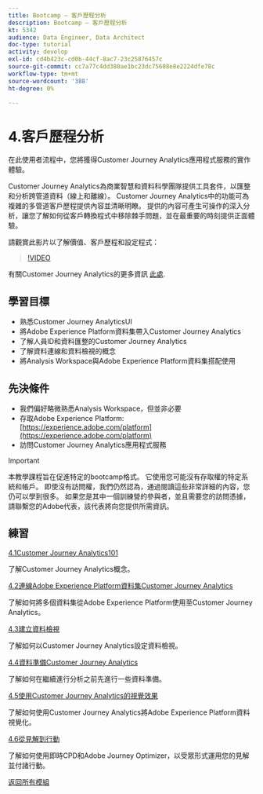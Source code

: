```yaml
---
title: Bootcamp — 客戶歷程分析
description: Bootcamp — 客戶歷程分析
kt: 5342
audience: Data Engineer, Data Architect
doc-type: tutorial
activity: develop
exl-id: cd4b423c-cd0b-44cf-8ac7-23c25876457c
source-git-commit: cc7a77c4dd380ae1bc23dc75608e8e2224dfe78c
workflow-type: tm+mt
source-wordcount: '388'
ht-degree: 0%

---
```


# 4.客戶歷程分析

在此使用者流程中，您將獲得Customer Journey Analytics應用程式服務的實作體驗。

Customer Journey Analytics為商業智慧和資料科學團隊提供工具套件，以匯整和分析跨管道資料（線上和離線）。 Customer Journey Analytics中的功能可為複雜的多管道客戶歷程提供內容並清晰明瞭。 提供的內容可產生可操作的深入分析，讓您了解如何從客戶轉換程式中移除棘手問題，並在最重要的時刻提供正面體驗。

請觀賞此影片以了解價值、客戶歷程和設定程式：

>[!VIDEO](https://video.tv.adobe.com/v/327188?quality=12&learn=on)

有關Customer Journey Analytics的更多資訊 [此處](https://spark.adobe.com/page/t62eiRu9l6iWJ/).

## 學習目標

- 熟悉Customer Journey AnalyticsUI
- 將Adobe Experience Platform資料集帶入Customer Journey Analytics
- 了解人員ID和資料匯整的Customer Journey Analytics
- 了解資料連線和資料檢視的概念
- 將Analysis Workspace與Adobe Experience Platform資料集搭配使用

## 先決條件

- 我們偏好略微熟悉Analysis Workspace，但並非必要
- 存取Adobe Experience Platform: [https://experience.adobe.com/platform](https://experience.adobe.com/platform)
- 訪問Customer Journey Analytics應用程式服務

>[!IMPORTANT]
>
>本教學課程旨在促進特定的bootcamp格式。 它使用您可能沒有存取權的特定系統和帳戶。 即使沒有訪問權，我們仍然認為，通過閱讀這些非常詳細的內容，您仍可以學到很多。 如果您是其中一個訓練營的參與者，並且需要您的訪問憑據，請聯繫您的Adobe代表，該代表將向您提供所需資訊。

## 練習

[4.1Customer Journey Analytics101](./ex1.md)

了解Customer Journey Analytics概念。

[4.2連線Adobe Experience Platform資料集Customer Journey Analytics](./ex2.md)

了解如何將多個資料集從Adobe Experience Platform使用至Customer Journey Analytics。

[4.3建立資料檢視](./ex3.md)

了解如何以Customer Journey Analytics設定資料檢視。

[4.4資料準備Customer Journey Analytics](./ex4.md)

了解如何在繼續進行分析之前先進行一些資料準備。

[4.5使用Customer Journey Analytics的視覺效果](./ex5.md)

了解如何使用Customer Journey Analytics將Adobe Experience Platform資料視覺化。

[4.6從見解到行動](./ex6.md)

了解如何使用即時CPD和Adobe Journey Optimizer，以受眾形式運用您的見解並付諸行動。

[返回所有模組](../../overview.md)
